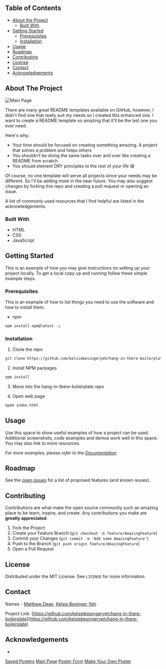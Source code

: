 <!-- TABLE OF CONTENTS -->
## Table of Contents

* [About the Project](#about-the-project)
  * [Built With](#built-with)
* [Getting Started](#getting-started)
  * [Prerequisites](#prerequisites)
  * [Installation](#installation)
* [Usage](#usage)
* [Roadmap](#roadmap)
* [Contributing](#contributing)
* [License](#license)
* [Contact](#contact)
* [Acknowledgements](#acknowledgements)



<!-- ABOUT THE PROJECT -->
## About The Project

![Main Page](https://ibb.co/Sr7mTwc)

There are many great README templates available on GitHub, however, I didn't find one that really suit my needs so I created this enhanced one. I want to create a README template so amazing that it'll be the last one you ever need.

Here's why:
* Your time should be focused on creating something amazing. A project that solves a problem and helps others
* You shouldn't be doing the same tasks over and over like creating a README from scratch
* You should element DRY principles to the rest of your life :smile:

Of course, no one template will serve all projects since your needs may be different. So I'll be adding more in the near future. You may also suggest changes by forking this repo and creating a pull request or opening an issue.

A list of commonly used resources that I find helpful are listed in the acknowledgements.

### Built With
* HTML
* CSS
* JavaScript



<!-- GETTING STARTED -->
## Getting Started

This is an example of how you may give instructions on setting up your project locally.
To get a local copy up and running follow these simple example steps.

### Prerequisites

This is an example of how to list things you need to use the software and how to install them.
* npm
```sh
npm install npm@latest -g
```

### Installation

1. Clone the repo
```sh
git clone https://github.com/kelsiebesingeryeh/hang-in-there-boilerplate.git
```
2. Install NPM packages
```sh
npm install
```
3. Move into the hang-in-there-boilerplate repo

4. Open web page
```sh
opem index.html
```



<!-- USAGE EXAMPLES -->
## Usage

Use this space to show useful examples of how a project can be used. Additional screenshots, code examples and demos work well in this space. You may also link to more resources.

_For more examples, please refer to the [Documentation](https://example.com)_



<!-- ROADMAP -->
## Roadmap

See the [open issues](https://github.com/othneildrew/Best-README-Template/issues) for a list of proposed features (and known issues).



<!-- CONTRIBUTING -->
## Contributing

Contributions are what make the open source community such an amazing place to be learn, inspire, and create. Any contributions you make are **greatly appreciated**.

1. Fork the Project
2. Create your Feature Branch (`git checkout -b feature/AmazingFeature`)
3. Commit your Changes (`git commit -m 'Add some AmazingFeature'`)
4. Push to the Branch (`git push origin feature/AmazingFeature`)
5. Open a Pull Request



<!-- LICENSE -->
## License

Distributed under the MIT License. See `LICENSE` for more information.



<!-- CONTACT -->
## Contact

Names - [Matthew Dean](deanma95@gmail.com), [Kelsie Besinger Yeh](kelsiebesinger@gmail.com)

Project Link: [https://github.com/kelsiebesingeryeh/hang-in-there-boilerplate](https://github.com/kelsiebesingeryeh/hang-in-there-boilerplate)



<!-- ACKNOWLEDGEMENTS -->
## Acknowledgements
* 





<!-- MARKDOWN LINKS & IMAGES -->
<!-- https://www.markdownguide.org/basic-syntax/#reference-style-links -->
[Saved Posters](https://ibb.co/gtPXsZG)
[Main Page](https://ibb.co/Sr7mTwc)
[Poster Form](https://ibb.co/L8YKJ1m)
[Make Your Own Poster](https://ibb.co/KsRVjMP)





